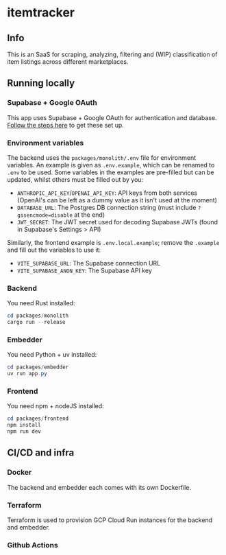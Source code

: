 # itemtracker
## Info
This is an SaaS for scraping, analyzing, filtering and (WIP) classification of item listings across different marketplaces.

## Running locally
### Supabase + Google OAuth
This app uses Supabase + Google OAuth for authentication and database. [Follow the steps here](https://supabase.com/docs/guides/auth/social-login/auth-google?queryGroups=framework&framework=nextjs)
to get these set up.

### Environment variables
The backend uses the `packages/monolith/.env` file for environment variables. 
An example is given as `.env.example`, which can be renamed to `.env` to be used.
Some variables in the examples are pre-filled but can be updated, whilst others must be filled out by you:
- `ANTHROPIC_API_KEY`/`OPENAI_API_KEY`: API keys from both services (OpenAI's can be left as a dummy value as it isn't used at the moment)
- `DATABASE_URL`: The Postgres DB connection string (must include `?gssencmode=disable` at the end)
- `JWT_SECRET`: The JWT secret used for decoding Supabase JWTs (found in Supabase's Settings > API)

Similarly, the frontend example is `.env.local.example`; remove the `.example` and fill out the variables to use it:
- `VITE_SUPABASE_URL`: The Supabase connection URL
- `VITE_SUPABASE_ANON_KEY`: The Supabase API key

### Backend
You need Rust installed:
```Powershell
cd packages/monolith
cargo run --release
```

### Embedder
You need Python + uv installed:
```Powershell
cd packages/embedder
uv run app.py
```

### Frontend
You need npm + nodeJS installed:
```Powershell
cd packages/frontend
npm install
npm run dev
```

## CI/CD and infra
### Docker
The backend and embedder each comes with its own Dockerfile.

### Terraform
Terraform is used to provision GCP Cloud Run instances for the backend and embedder. 

### Github Actions



